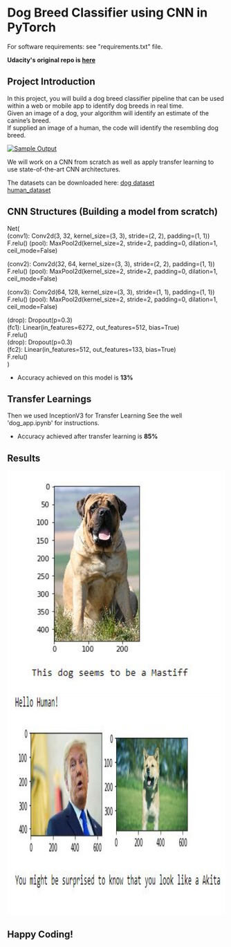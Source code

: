 # Dog Breed Classifier using CNN in PyTorch

For software requirements: see "requirements.txt" file.

**Udacity's original repo is [here](https://github.com/udacity/deep-learning-v2-pytorch/tree/master/project-dog-classification)**



## Project Introduction

In this project, you will build a dog breed classifier pipeline that can be used within a web or mobile app to identify dog breeds in real time.  
Given an image of a dog, your algorithm will  identify an estimate of the canine’s breed.  
If supplied an image of a  human, the code will identify the resembling dog breed.  

[![Sample Output](https://github.com/udacity/deep-learning-v2-pytorch/raw/master/project-dog-classification/images/sample_dog_output.png)](https://github.com/udacity/deep-learning-v2-pytorch/blob/master/project-dog-classification/images/sample_dog_output.png)

We will work on a CNN from scratch as well as apply transfer learning to use state-of-the-art CNN architectures.  


The datasets can be downloaded here:
[dog dataset](https://s3-us-west-1.amazonaws.com/udacity-aind/dog-project/dogImages.zip)   
[human_dataset](https://s3-us-west-1.amazonaws.com/udacity-aind/dog-project/lfw.zip)  

  
## CNN Structures (Building a model from scratch)

Net(  
  (conv1): Conv2d(3, 32, kernel_size=(3, 3), stride=(2, 2), padding=(1, 1))
  F.relu()
  (pool): MaxPool2d(kernel_size=2, stride=2, padding=0, dilation=1, ceil_mode=False)
  
  (conv2): Conv2d(32, 64, kernel_size=(3, 3), stride=(2, 2), padding=(1, 1))
  F.relu()
  (pool): MaxPool2d(kernel_size=2, stride=2, padding=0, dilation=1, ceil_mode=False)
  
  (conv3): Conv2d(64, 128, kernel_size=(3, 3), stride=(1, 1), padding=(1, 1))
  F.relu()
  (pool): MaxPool2d(kernel_size=2, stride=2, padding=0, dilation=1, ceil_mode=False)
  
  (drop): Dropout(p=0.3)  
  (fc1): Linear(in_features=6272, out_features=512, bias=True)  
  F.relu()   
  (drop): Dropout(p=0.3)   
  (fc2): Linear(in_features=512, out_features=133, bias=True)    
  F.relu()  
)   
  
-	Accuracy achieved on this model is **13%**  


## Transfer Learnings

Then we used InceptionV3 for Transfer Learning
See the well 'dog_app.ipynb' for instructions.  

- Accuracy achieved after transfer learning is **85%**


## Results  

<img src="my_images/matiff.JPG" height="512" width="512">
<img src="my_images/trump.JPG" height="512" width="512">


## Happy Coding!
